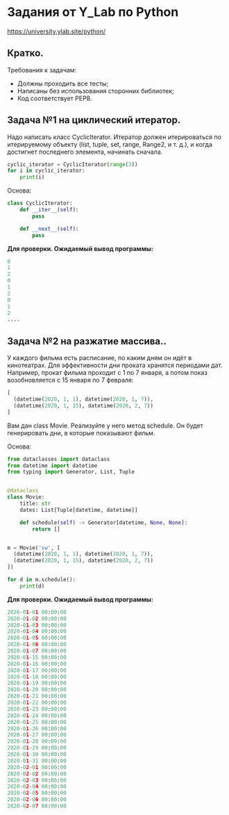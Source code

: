 # Задания от Y_Lab по Python
https://university.ylab.site/python/

## Кратко.
Требования к задачам:
* Должны проходить все тесты;
* Написаны без использования сторонних библиотек;
* Код соответствует PEP8.

## Задача №1 на циклический итератор.
Надо написать класс CyclicIterator.
Итератор должен итерироваться по итерируемому объекту (list, tuple, set, range, Range2, и т. д.), и когда достигнет последнего элемента, начинать сначала.
```python
cyclic_iterator = CyclicIterator(range(3))
for i in cyclic_iterator:
    print(i)
```

Основа:
```python
class CyclicIterator:
    def __iter__(self):
        pass

    def __next__(self):
        pass
```
**Для проверки. Ожидаемый вывод программы:**
```python
0
1
2
0
1
2
0
1
2
....

```
## Задача №2 на разжатие массива..
У каждого фильма есть расписание, по каким дням он идёт в кинотеатрах. Для эффективности дни проката хранятся периодами дат. Например, прокат фильма проходит с 1 по 7 января, а потом показ возобновляется с 15 января по 7 февраля:
```python
[
  (datetime(2020, 1, 1), datetime(2020, 1, 7)),
  (datetime(2020, 1, 15), datetime(2020, 2, 7))
]
```
Вам дан class Movie. Реализуйте у него метод schedule. Он будет генерировать дни, в которые показывают фильм.

Основа:
```python
from dataclasses import dataclass
from datetime import datetime
from typing import Generator, List, Tuple


@dataclass
class Movie:
    title: str
    dates: List[Tuple[datetime, datetime]]

    def schedule(self) -> Generator[datetime, None, None]:
        return []


m = Movie('sw', [
  (datetime(2020, 1, 1), datetime(2020, 1, 7)),
  (datetime(2020, 1, 15), datetime(2020, 2, 7))
])

for d in m.schedule():
    print(d)

```
**Для проверки. Ожидаемый вывод программы:**
```python
2020-01-01 00:00:00
2020-01-02 00:00:00
2020-01-03 00:00:00
2020-01-04 00:00:00
2020-01-05 00:00:00
2020-01-06 00:00:00
2020-01-07 00:00:00
2020-01-15 00:00:00
2020-01-16 00:00:00
2020-01-17 00:00:00
2020-01-18 00:00:00
2020-01-19 00:00:00
2020-01-20 00:00:00
2020-01-21 00:00:00
2020-01-22 00:00:00
2020-01-23 00:00:00
2020-01-24 00:00:00
2020-01-25 00:00:00
2020-01-26 00:00:00
2020-01-27 00:00:00
2020-01-28 00:00:00
2020-01-29 00:00:00
2020-01-30 00:00:00
2020-01-31 00:00:00
2020-02-01 00:00:00
2020-02-02 00:00:00
2020-02-03 00:00:00
2020-02-04 00:00:00
2020-02-05 00:00:00
2020-02-06 00:00:00
2020-02-07 00:00:00

```